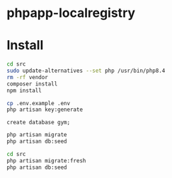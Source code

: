 # phpapp-localregistry

# Install
```bash
cd src
sudo update-alternatives --set php /usr/bin/php8.4
rm -rf vendor
composer install
npm install

cp .env.example .env
php artisan key:generate
```




```mysql
create database gym;
```

```bash
php artisan migrate
php artisan db:seed
```

```bash
cd src
php artisan migrate:fresh
php artisan db:seed
```
